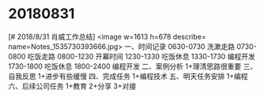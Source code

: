 # 20180831

[# 2018/8/31 肖威工作总结]
<image w=1613 h=678 describe= name=Notes_1535730393666.jpg>
一、时间记录
0630-0730 洗漱走路
0730-0800 吃饭走路
0800-1230 开幕时间
1230-1330 吃饭休息
1330-1730 编程开发
1730-1800 吃饭休息
1800-2400 编程开发
二、案例分析
1+理清思路很重要
三、自我反思
1+进步有些缓慢
四、完成任务
1+编程技术
五、明天任务安排
1+编程
六、后续公司任务
1+教育 2+分享 3+对接

